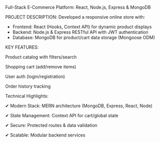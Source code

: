 Full-Stack E-Commerce Platform: React, Node.js, Express & MongoDB


PROJECT DESCRIPTION:
Developed a responsive online store with:

-  Frontend: React (Hooks, Context API) for dynamic product displays
-  Backend: Node.js & Express RESTful API with JWT authentication
-  Database: MongoDB for product/cart data storage (Mongoose ODM)



KEY FEATURES:

Product catalog with filters/search

Shopping cart (add/remove items)

User auth (login/registration)

Order history tracking



Technical Highlights:

✔ Modern Stack: MERN architecture (MongoDB, Express, React, Node)

✔ State Management: Context API for cart/global state

✔ Secure: Protected routes & data validation

✔ Scalable: Modular backend services

